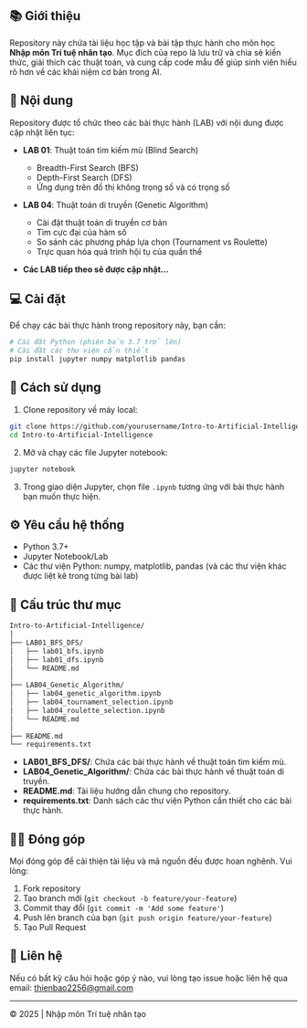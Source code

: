 ## 📚 Giới thiệu

Repository này chứa tài liệu học tập và bài tập thực hành cho môn học **Nhập môn Trí tuệ nhân tạo**. Mục đích của repo là lưu trữ và chia sẻ kiến thức, giải thích các thuật toán, và cung cấp code mẫu để giúp sinh viên hiểu rõ hơn về các khái niệm cơ bản trong AI.

## 🧠 Nội dung

Repository được tổ chức theo các bài thực hành (LAB) với nội dung được cập nhật liên tục:

- **LAB 01**: Thuật toán tìm kiếm mù (Blind Search)
  - Breadth-First Search (BFS)
  - Depth-First Search (DFS)
  - Ứng dụng trên đồ thị không trọng số và có trọng số

- **LAB 04**: Thuật toán di truyền (Genetic Algorithm)
  - Cài đặt thuật toán di truyền cơ bản
  - Tìm cực đại của hàm số
  - So sánh các phương pháp lựa chọn (Tournament vs Roulette)
  - Trực quan hóa quá trình hội tụ của quần thể

- **Các LAB tiếp theo sẽ được cập nhật...**

## 💻 Cài đặt

Để chạy các bài thực hành trong repository này, bạn cần:

```bash
# Cài đặt Python (phiên bản 3.7 trở lên)
# Cài đặt các thư viện cần thiết
pip install jupyter numpy matplotlib pandas
```

## 🚀 Cách sử dụng

1. Clone repository về máy local:
```bash
git clone https://github.com/yourusername/Intro-to-Artificial-Intelligence.git
cd Intro-to-Artificial-Intelligence
```

2. Mở và chạy các file Jupyter notebook:
```bash
jupyter notebook
```

3. Trong giao diện Jupyter, chọn file `.ipynb` tương ứng với bài thực hành bạn muốn thực hiện.

## ⚙️ Yêu cầu hệ thống

- Python 3.7+
- Jupyter Notebook/Lab
- Các thư viện Python: numpy, matplotlib, pandas (và các thư viện khác được liệt kê trong từng bài lab)

## 📂 Cấu trúc thư mục

````markdown
Intro-to-Artificial-Intelligence/
│
├── LAB01_BFS_DFS/
│   ├── lab01_bfs.ipynb
│   ├── lab01_dfs.ipynb
│   └── README.md
│
├── LAB04_Genetic_Algorithm/
│   ├── lab04_genetic_algorithm.ipynb
│   ├── lab04_tournament_selection.ipynb
│   ├── lab04_roulette_selection.ipynb
│   └── README.md
│
├── README.md
└── requirements.txt
````

- **LAB01_BFS_DFS/**: Chứa các bài thực hành về thuật toán tìm kiếm mù.
- **LAB04_Genetic_Algorithm/**: Chứa các bài thực hành về thuật toán di truyền.
- **README.md**: Tài liệu hướng dẫn chung cho repository.
- **requirements.txt**: Danh sách các thư viện Python cần thiết cho các bài thực hành.

## 👨‍🏫 Đóng góp

Mọi đóng góp để cải thiện tài liệu và mã nguồn đều được hoan nghênh. Vui lòng:
1. Fork repository
2. Tạo branch mới (`git checkout -b feature/your-feature`)
3. Commit thay đổi (`git commit -m 'Add some feature'`)
4. Push lên branch của bạn (`git push origin feature/your-feature`)
5. Tạo Pull Request

## 📧 Liên hệ

Nếu có bất kỳ câu hỏi hoặc góp ý nào, vui lòng tạo issue hoặc liên hệ qua email: thienbao2256@gmail.com

---
© 2025 | Nhập môn Trí tuệ nhân tạo